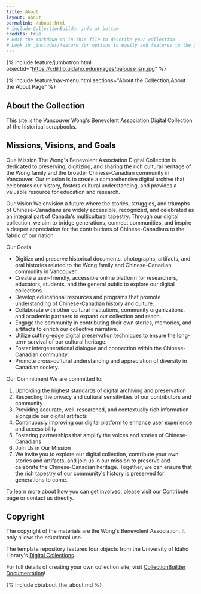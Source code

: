 ```yaml
---
title: About
layout: about
permalink: /about.html
# include CollectionBuilder info at bottom
credits: true
# Edit the markdown on in this file to describe your collection
# Look in _includes/feature for options to easily add features to the page
---
```


{% include feature/jumbotron.html objectid="https://cdil.lib.uidaho.edu/images/palouse_sm.jpg" %}

{% include feature/nav-menu.html sections="About the Collection;About the About Page" %}

## About the Collection

This site is the Vancouver Wong's Benevolent Association Digital Collection of the historical scrapbooks.

## Missions, Visions, and Goals

Oue Mission
The Wong's Benevolent Association Digital Collection is dedicated to preserving, digitizing, and sharing the rich cultural heritage of the Wong family and the broader Chinese-Canadian community in Vancouver. Our mission is to create a comprehensive digital archive that celebrates our history, fosters cultural understanding, and provides a valuable resource for education and research.

Our Vision
We envision a future where the stories, struggles, and triumphs of Chinese-Canadians are widely accessible, recognized, and celebrated as an integral part of Canada's multicultural tapestry. Through our digital collection, we aim to bridge generations, connect communities, and inspire a deeper appreciation for the contributions of Chinese-Canadians to the fabric of our nation.

Our Goals
- Digitize and preserve historical documents, photographs, artifacts, and oral histories related to the Wong family and Chinese-Canadian community in Vancouver.
- Create a user-friendly, accessible online platform for researchers, educators, students, and the general public to explore our digital collections.
- Develop educational resources and programs that promote understanding of Chinese-Canadian history and culture.
- Collaborate with other cultural institutions, community organizations, and academic partners to expand our collection and reach.
- Engage the community in contributing their own stories, memories, and artifacts to enrich our collective narrative.
- Utilize cutting-edge digital preservation techniques to ensure the long-term survival of our cultural heritage.
- Foster intergenerational dialogue and connection within the Chinese-Canadian community.
- Promote cross-cultural understanding and appreciation of diversity in Canadian society.

Our Commitment
We are committed to:

1. Upholding the highest standards of digital archiving and preservation
2. Respecting the privacy and cultural sensitivities of our contributors and community
3. Providing accurate, well-researched, and contextually rich information alongside our digital artifacts
4. Continuously improving our digital platform to enhance user experience and accessibility
5. Fostering partnerships that amplify the voices and stories of Chinese-Canadians
6. Join Us in Our Mission
7. We invite you to explore our digital collection, contribute your own stories and artifacts, and join us in our mission to preserve and celebrate the Chinese-Canadian heritage. Together, we can ensure that the rich tapestry of our community's history is preserved for generations to come.

To learn more about how you can get involved, please visit our Contribute page or contact us directly.

## Copyright

The copyright of the materials are the Wong's Benevolent Association. It only allows the eduational use.

The template repository features four objects from the University of Idaho Library's [Digital Collections](https://www.lib.uidaho.edu/digital). 

For full details of creating your own collection site, visit [CollectionBuilder Documentation](https://collectionbuilder.github.io/cb-docs/)!

<!-- IMPORTANT!!! DELETE this comment and the include below when you are finished editing this page for your collection. The include below introduces about page features. They will show up on your collection's about page until you delete it.  -->
{% include cb/about_the_about.md %} 
